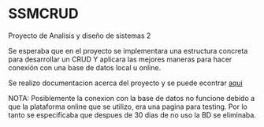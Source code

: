 # SSMCRUD

Proyecto de Analisis y diseño de sistemas 2

Se esperaba que en el proyecto se implementara una estructura concreta para desarrollar un CRUD
Y aplicara las mejores maneras para hacer conexión con una base de datos local u online.

Se realizo documentacion acerca del proyecto y se puede econtrar <a href="https://drive.google.com/file/d/1H8mu4P1-TukjKIyJOJkudFiZPL7tYn_h/view?usp=sharing" target="_blank">aqui</a>

NOTA: Posiblemente la conexion con la base de datos no funcione debido a que la plataforma online que se utilizo, era una pagina para testing. Por lo tanto se especificaba que despues de 30 dias de no uso la BD se eliminaba.
